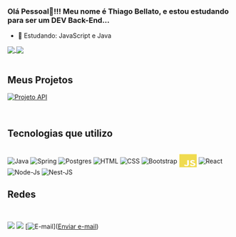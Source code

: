 ### Olá Pessoal👋!!! Meu nome é Thiago Bellato, e estou estudando para ser um DEV Back-End...

- 🌱 Estudando: JavaScript e Java

<div>
  <a href="https://github.com/anuraghazra/github-readme-stats">
  <img height=200 align="center" src="https://github-readme-stats.vercel.app/api?username=thiagobellato&show_icons=true&layout=compact&langs_count=8&card_width=320&theme=merko"  />
  </a>
  <a href="https://github.com/anuraghazra/convoychat">
  <img height=200 align="center" src="https://github-readme-stats.vercel.app/api/top-langs?username=thiagobellato&show_icons=true&layout=compact&langs_count=8&card_width=320&theme=merko" />
  </a>
</div>

<br>

## Meus Projetos

[![Projeto API](https://github-readme-stats.vercel.app/api/pin/?username=thiagobellato&repo=trabalho-api-grupo6&show_icons=true&layout=compact&langs_count=8&card_width=320&theme=merko)](https://github.com/thiagobellato/trabalho-api-grupo6)

<br>

## Tecnologias que utilizo
<div style="display: inline_block"><br>
  <img align="center" alt="Java" height="35" width="40" src="https://cdn.jsdelivr.net/gh/devicons/devicon/icons/java/java-original.svg" />
  <img align="center" alt="Spring" height="35" width="40" src="https://cdn.jsdelivr.net/gh/devicons/devicon/icons/spring/spring-original.svg" />
  <img align="center" alt="Postgres" height="35" width="40" src="https://cdn.jsdelivr.net/gh/devicons/devicon/icons/postgresql/postgresql-original.svg" />
  <img align="center" alt="HTML" height="30" width="40" src="https://cdn.jsdelivr.net/gh/devicons/devicon/icons/html5/html5-original.svg" />
  <img align="center" alt="CSS" height="30" width="40" src="https://cdn.jsdelivr.net/gh/devicons/devicon/icons/css3/css3-original.svg" />
  <img align="center" alt="Bootstrap" height="30" width="40" src="https://cdn.jsdelivr.net/gh/devicons/devicon/icons/bootstrap/bootstrap-original.svg" />
  <img align="center" alt="Js" height="30" width="40" src="https://raw.githubusercontent.com/devicons/devicon/master/icons/javascript/javascript-plain.svg" />
  <img align="center" alt="React" height="30" width="40" src="https://cdn.jsdelivr.net/gh/devicons/devicon/icons/react/react-original.svg" />
  <img align="center" alt="Node-Js" height="30" width="40" src="https://cdn.jsdelivr.net/gh/devicons/devicon/icons/nodejs/nodejs-original.svg" />
  <img align="center" alt="Nest-JS" height="30" width="40" src="https://cdn.jsdelivr.net/gh/devicons/devicon/icons/nestjs/nestjs-plain.svg" />
</div>

## Redes
<div 
style="display: inline_block"
>

<br>

<a href="https://instagram.com/_ph0nix" target="_blank"><img src="https://img.shields.io/badge/-Instagram-%23E4405F?style=for-the-badge&logo=instagram&logoColor=white" target="_blank"></a> 
<a href="https://www.linkedin.com/in/thiago-frederico-bellato-32814727a" target="_blank"><img src="https://img.shields.io/badge/-LinkedIn-%230077B5?style=for-the-badge&logo=linkedin&logoColor=white" target="_blank"></a>
[![E-mail](https://img.shields.io/badge/Microsoft_Outlook-0078D4?style=for-the-badge&logo=microsoft-outlook&logoColor=white&link=mailto:tfbellato@hotmail.com)](<a href="mailto:tfbellato@outlook.com">Enviar e-mail</a>)


</div>
  
 

